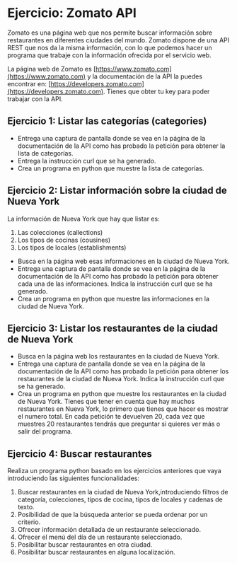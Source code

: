 # Ejercicio: Zomato API

Zomato es una página web que nos permite buscar información sobre restaurantes en diferentes ciudades del mundo. Zomato dispone de una API REST que nos da la misma información, con lo que podemos hacer un programa que trabaje con la información ofrecida por el servicio web.

La página web de Zomato es [https://www.zomato.com](https://www.zomato.com) y la documentación de la API la puedes encontrar en: [https://developers.zomato.com](https://developers.zomato.com). Tienes que obter tu key para poder trabajar con la API.

## Ejercicio 1: Listar las categorías (categories)

* Entrega una captura de pantalla donde se vea en la página de la documentación de la API como has probado la petición para obtener la lista de categorías.
* Entrega la instrucción curl que se ha generado.
* Crea un programa en python que muestre la lista de categorías.

## Ejercicio 2: Listar información sobre la ciudad de Nueva York

La información de Nueva York que hay que listar es:

1. Las colecciones (callections)
2. Los tipos de cocinas (cousines) 
3. Los tipos de locales (establishments)

* Busca en la página web esas informaciones en la ciudad de Nueva York.
* Entrega una captura de pantalla donde se vea en la página de la documentación de la API como has probado la petición para obtener cada una de las informaciones. Indica la instrucción curl que se ha generado.
* Crea un programa en python que muestre las informaciones en la ciudad de Nueva York.


## Ejercicio 3: Listar los restaurantes de la ciudad de Nueva York

* Busca en la página web los restaurantes en la ciudad de Nueva York.
* Entrega una captura de pantalla donde se vea en la página de la documentación de la API como has probado la petición para obtener los restaurantes de la ciudad de Nueva York. Indica la instrucción curl que se ha generado.
* Crea un programa en python que muestre los restaurantes en la ciudad de Nueva York. Tienes que tener en cuenta que hay muchos restaurantes en Nueva York, lo primero que tienes que hacer es mostrar el numero total. En cada petición te devuelven 20, cada vez que muestres 20 restaurantes tendrás que preguntar si quieres ver más o salir del programa.

## Ejercicio 4: Buscar restaurantes

Realiza un programa python basado en los ejercicios anteriores que vaya introduciendo las siguientes funcionalidades:

1. Buscar restaurantes en la ciudad de Nueva York,introduciendo filtros de categoría, colecciones, tipos de cocina, tipos de locales y cadenas de texto.
2. Posibilidad de que la búsqueda anterior se pueda ordenar por un criterio.
3. Ofrecer información detallada de un restaurante seleccionado.
4. Ofrecer el menú del día de un restaurante seleccionado.
5. Posibilitar buscar restaurantes en otra ciudad.
6. Posibilitar buscar restaurantes en alguna localización.
